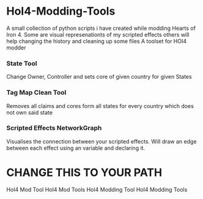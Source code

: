 # HoI4-Modding-Tools
A small collection of python scripts i have created while modding Hearts of Iron 4. Some are visual represenationts of my scripted effects others will help changing the history and cleaning up some files
A toolset for HOI4 modder

### State Tool
Change Owner, Controller and sets core of given country for given States  

### Tag Map Clean Tool
Removes all claims and cores form all states for every country which does not own said state

### Scripted Effects NetworkGraph
Visualises the connection between your scripted effects.
Will draw an edge between each effect using an variable and declaring it.

# CHANGE THIS TO YOUR PATH
HoI4 Mod Tool
HoI4 Mod Tools
HoI4 Modding Tool
HoI4 Modding Tools
